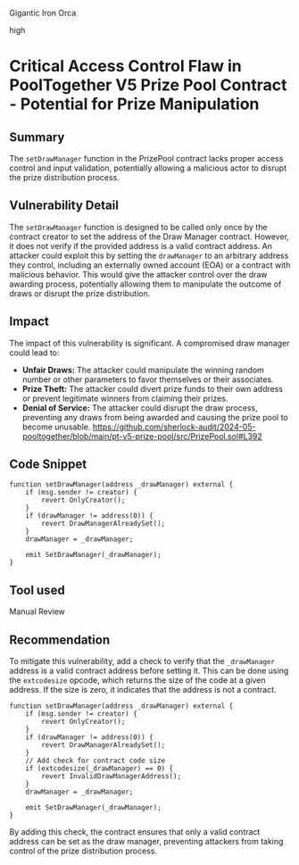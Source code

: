 Gigantic Iron Orca

high

# Critical Access Control Flaw in PoolTogether V5 Prize Pool Contract - Potential for Prize Manipulation

## Summary

The `setDrawManager` function in the PrizePool contract lacks proper access control and input validation, potentially allowing a malicious actor to disrupt the prize distribution process.

## Vulnerability Detail

The `setDrawManager` function is designed to be called only once by the contract creator to set the address of the Draw Manager contract. However, it does not verify if the provided address is a valid contract address. An attacker could exploit this by setting the `drawManager` to an arbitrary address they control, including an externally owned account (EOA) or a contract with malicious behavior. This would give the attacker control over the draw awarding process, potentially allowing them to manipulate the outcome of draws or disrupt the prize distribution.

## Impact

The impact of this vulnerability is significant. A compromised draw manager could lead to:

*   **Unfair Draws:** The attacker could manipulate the winning random number or other parameters to favor themselves or their associates.
*   **Prize Theft:** The attacker could divert prize funds to their own address or prevent legitimate winners from claiming their prizes.
*   **Denial of Service:** The attacker could disrupt the draw process, preventing any draws from being awarded and causing the prize pool to become unusable.
https://github.com/sherlock-audit/2024-05-pooltogether/blob/main/pt-v5-prize-pool/src/PrizePool.sol#L392
## Code Snippet

```solidity
function setDrawManager(address _drawManager) external {
    if (msg.sender != creator) {
        revert OnlyCreator();
    }
    if (drawManager != address(0)) {
        revert DrawManagerAlreadySet();
    }
    drawManager = _drawManager;

    emit SetDrawManager(_drawManager);
}
```

## Tool used

Manual Review

## Recommendation

To mitigate this vulnerability, add a check to verify that the `_drawManager` address is a valid contract address before setting it. This can be done using the `extcodesize` opcode, which returns the size of the code at a given address. If the size is zero, it indicates that the address is not a contract.

```solidity
function setDrawManager(address _drawManager) external {
    if (msg.sender != creator) {
        revert OnlyCreator();
    }
    if (drawManager != address(0)) {
        revert DrawManagerAlreadySet();
    }
    // Add check for contract code size
    if (extcodesize(_drawManager) == 0) {
        revert InvalidDrawManagerAddress();
    }
    drawManager = _drawManager;

    emit SetDrawManager(_drawManager);
}
```

By adding this check, the contract ensures that only a valid contract address can be set as the draw manager, preventing attackers from taking control of the prize distribution process.